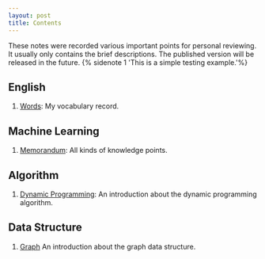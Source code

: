 ```yaml
---
layout: post
title: Contents
---
```

These notes were recorded various important points for personal reviewing. It usually only contains the brief descriptions. The published version will be released in the future. {% sidenote 1 'This is a simple testing example.'%}

## English

1. [Words](english/words/): My vocabulary record.

## Machine Learning

1. [Memorandum](machine_learning/memorandum): All kinds of knowledge points.

## Algorithm

1. [Dynamic Programming](algorithm/dp/): An introduction about the dynamic programming algorithm. 

## Data Structure

1. [Graph](data_structure/graph/) An introduction about the graph data structure. 


